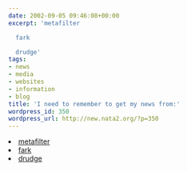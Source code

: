 ```yaml
---
date: 2002-09-05 09:46:08+00:00
excerpt: 'metafilter

  fark

  drudge'
tags:
- news
- media
- websites
- information
- blog
title: 'I need to remember to get my news from:'
wordpress_id: 350
wordpress_url: http://new.nata2.org/?p=350
---
```


<li><a href="http://www.metafilter.com">metafilter</a>
<li><a href="http://www.fark.com">fark</a>
<li><a href="http://www.drudgereport.com">drudge</a>